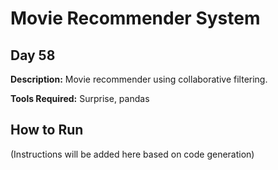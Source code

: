 # Movie Recommender System

## Day 58

**Description:** Movie recommender using collaborative filtering.

**Tools Required:** Surprise, pandas

## How to Run

(Instructions will be added here based on code generation)
